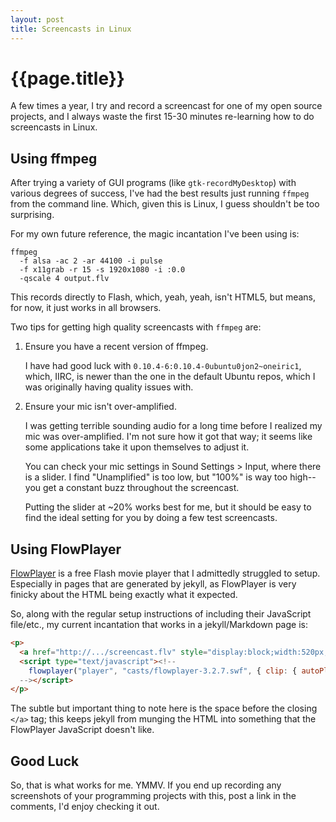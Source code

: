 ```yaml
---
layout: post
title: Screencasts in Linux
---
```


{{page.title}}
==============

A few times a year, I try and record a screencast for one of my open source projects, and I always waste the first 15-30 minutes re-learning how to do screencasts in Linux.

Using ffmpeg
------------

After trying a variety of GUI programs (like `gtk-recordMyDesktop`) with various degrees of success, I've had the best results just running `ffmpeg` from the command line. Which, given this is Linux, I guess shouldn't be too surprising.

For my own future reference, the magic incantation I've been using is:

    ffmpeg
      -f alsa -ac 2 -ar 44100 -i pulse
      -f x11grab -r 15 -s 1920x1080 -i :0.0
      -qscale 4 output.flv

This records directly to Flash, which, yeah, yeah, isn't HTML5, but means, for now, it just works in all browsers.

Two tips for getting high quality screencasts with `ffmpeg` are:

1. Ensure you have a recent version of ffmpeg.

   I have had good luck with `0.10.4-6:0.10.4-0ubuntu0jon2~oneiric1`, which, IIRC, is newer than the one in the default Ubuntu repos, which I was originally having quality issues with.

2. Ensure your mic isn't over-amplified.

   I was getting terrible sounding audio for a long time before I realized my mic was over-amplified. I'm not sure how it got that way; it seems like some applications take it upon themselves to adjust it.

   You can check your mic settings in Sound Settings > Input, where there is a slider. I find "Unamplified" is too low, but "100%" is way too high--you get a constant buzz throughout the screencast.
   
   Putting the slider at ~20% works best for me, but it should be easy to find the ideal setting for you by doing a few test screencasts.

Using FlowPlayer
----------------

[FlowPlayer](http://flowplayer.org/) is a free Flash movie player that I admittedly struggled to setup. Especially in pages that are generated by jekyll, as FlowPlayer is very finicky about the HTML being exactly what it expected.

So, along with the regular setup instructions of including their JavaScript file/etc., my current incantation that works in a jekyll/Markdown page is:

```html
<p>
  <a href="http://.../screencast.flv" style="display:block;width:520px;height:330px;margin-left:1em;" id="player"> </a>
  <script type="text/javascript"><!-- 
    flowplayer("player", "casts/flowplayer-3.2.7.swf", { clip: { autoPlay: false } });
  --></script>
</p>
```

The subtle but important thing to note here is the space before the closing `</a>` tag; this keeps jekyll from munging the HTML into something that the FlowPlayer JavaScript doesn't like.

Good Luck
---------

So, that is what works for me. YMMV. If you end up recording any screenshots of your programming projects with this, post a link in the comments, I'd enjoy checking it out.


